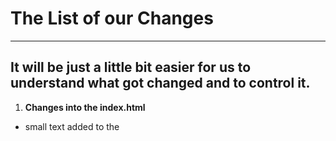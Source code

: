 # The List of our Changes
---
It will be just a little bit easier for us to understand what got changed and to control it.
---
1. **Changes into the index.html**
  * small text added to the <title>
  * small text added to the <h1>
  * added *lorem* *2 to the <p>
  * added <a> (not lank, some random link with small text description)
  * added <ul> with 3 <li> and random short text in it.
--- 
 _All the changes are minor, and were made just because we can and to practice more_
